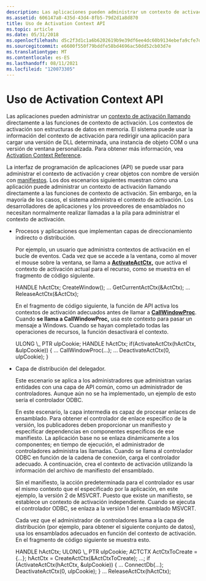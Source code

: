 ```yaml
---
description: Las aplicaciones pueden administrar un contexto de activación llamando directamente a las funciones de contexto de activación.
ms.assetid: 606147a8-435d-43d4-8fb5-79d2d1a8d870
title: Uso de Activation Context API
ms.topic: article
ms.date: 05/31/2018
ms.openlocfilehash: d5c2f3d1c1a6b6202619b9e39df6ee4dc60b9134ebefa9cfe7dea4db9a344bd7
ms.sourcegitcommit: e6600f550f79bddfe58bd4696ac50dd52cb03d7e
ms.translationtype: MT
ms.contentlocale: es-ES
ms.lasthandoff: 08/11/2021
ms.locfileid: "120073305"
---
```

# <a name="using-the-activation-context-api"></a>Uso de Activation Context API

Las aplicaciones pueden administrar un [contexto de activación llamando](activation-contexts.md) directamente a las funciones de contexto de activación. Los contextos de activación son estructuras de datos en memoria. El sistema puede usar la información del contexto de activación para redirigir una aplicación para cargar una versión de DLL determinada, una instancia de objeto COM o una versión de ventana personalizada. Para obtener más información, vea [Activation Context Reference](activation-context-reference.md).

La interfaz de programación de aplicaciones (API) se puede usar para administrar el contexto de activación y crear objetos con nombre de versión con [manifiestos](manifests.md). Los dos escenarios siguientes muestran cómo una aplicación puede administrar un contexto de activación llamando directamente a las funciones de contexto de activación. Sin embargo, en la mayoría de los casos, el sistema administra el contexto de activación. Los desarrolladores de aplicaciones y los proveedores de ensamblados no necesitan normalmente realizar llamadas a la pila para administrar el contexto de activación.

-   Procesos y aplicaciones que implementan capas de direccionamiento indirecto o distribución.

    Por ejemplo, un usuario que administra contextos de activación en el bucle de eventos. Cada vez que se accede a la ventana, como al mover el mouse sobre la ventana, se llama a [**ActivateActCtx,**](/windows/desktop/api/Winbase/nf-winbase-activateactctx) que activa el contexto de activación actual para el recurso, como se muestra en el fragmento de código siguiente.

    <dl> HANDLE hActCtx;  
    CreateWindow();  
    ...  
    GetCurrentActCtx(&ActCtx);  
    ...  
    ReleaseActCtx(&ActCtx);  
    </dl>

    En el fragmento de código siguiente, la función de API activa los contextos de activación adecuados antes de llamar a [**CallWindowProc**](/windows/win32/api/winuser/nf-winuser-callwindowproca). Cuando **se llama a CallWindowProc,** usa este contexto para pasar un mensaje a Windows. Cuando se hayan completado todas las operaciones de recursos, la función desactivará el contexto.

    <dl> ULONG \_ PTR ulpCookie;  
    HANDLE hActCtx;  
    if(ActivateActCtx(hActCtx, &ulpCookie))  
    {  
    ...  
    CallWindowProc(...);  
    ...  
    DeactivateActCtx(0, ulpCookie);  
    }  
    </dl>

-   Capa de distribución del delegador.

    Este escenario se aplica a los administradores que administran varias entidades con una capa de API común, como un administrador de controladores. Aunque aún no se ha implementado, un ejemplo de esto sería el controlador ODBC.

    En este escenario, la capa intermedia es capaz de procesar enlaces de ensamblado. Para obtener el controlador de enlace específico de la versión, los publicadores deben proporcionar un manifiesto y especificar dependencias en componentes específicos de ese manifiesto. La aplicación base no se enlaza dinámicamente a los componentes; en tiempo de ejecución, el administrador de controladores administra las llamadas. Cuando se llama al controlador ODBC en función de la cadena de conexión, carga el controlador adecuado. A continuación, crea el contexto de activación utilizando la información del archivo de manifiesto del ensamblado.

    Sin el manifiesto, la acción predeterminada para el controlador es usar el mismo contexto que el especificado por la aplicación, en este ejemplo, la versión 2 de MSVCRT. Puesto que existe un manifiesto, se establece un contexto de activación independiente. Cuando se ejecuta el controlador ODBC, se enlaza a la versión 1 del ensamblado MSVCRT.

    Cada vez que el administrador de controladores llama a la capa de distribución (por ejemplo, para obtener el siguiente conjunto de datos), usa los ensamblados adecuados en función del contexto de activación. En el fragmento de código siguiente se muestra esto.

    <dl> HANDLE hActCtx;  
    ULONG \_ PTR ulpCookie;  
    ACTCTX ActCtxToCreate = {...};  
    hActCtx = CreateActCtx(&ActCtxToCreate);  
    ...;  
    if (ActivateActCtx(hActCtx, &ulpCookie))  
    {  
    ...  
    ConnectDb(...);  
    DeactivateActCtx(0, ulpCookie);  
    }  
    ...  
    ReleaseActCtx(hActCtx);  
    </dl>

 

 
